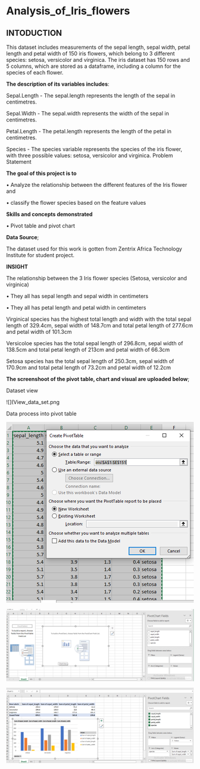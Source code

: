 # Analysis_of_Iris_flowers

## INTODUCTION
This dataset includes measurements of the sepal length, sepal width, petal length and petal width of 150 iris flowers, which belong to 3 different species: setosa, versicolor and virginica. The iris dataset has 150 rows and 5 columns, which are stored as a dataframe, including a column for the species of each flower.

**The description of its variables includes**:

 Sepal.Length - The sepal.length represents the length of the sepal in centimetres.
 
Sepal.Width - The sepal.width represents the width of the sepal in centimetres.

Petal.Length - The petal.length represents the length of the petal in centimetres.

Species - The species variable represents the species of the iris flower, with three possible values: setosa, versicolor and virginica.
Problem Statement

**The goal of this project is to**

•	Analyze the relationship between the different features of the Iris flower and 

•	classify the flower species based on the feature values

**Skills and concepts demonstrated**

•	Pivot table and pivot chart

**Data Source**;

The dataset used for this work is gotten from Zentrix Africa Technology Institute for student project. 

**INSIGHT**

The relationship between the 3 Iris flower species (Setosa, versicolor and virginica)

•	They all has sepal length and sepal width in centimeters

•	They all has petal length and petal width in centimeters

Virginical species has the highest total length and width with the total sepal length of 329.4cm, sepal width of 148.7cm and total petal length of 277.6cm and petal width of 101.3cm

 Versicoloe species has the total sepal length of 296.8cm, sepal width of 138.5cm and total petal length of 213cm and petal width of 66.3cm
 
Setosa species has the total sepal length of 250.3cm, sepal width of 170.9cm and total petal length of 73.2cm and petal width of 12.2cm

**The screenshoot of the pivot table, chart and visual are uploaded below**;

Dataset view

![](View_data_set.png

Data process into pivot table

![](View_pivot.png)

![](View_plain_table.png)

![](View_checkin.png)


















